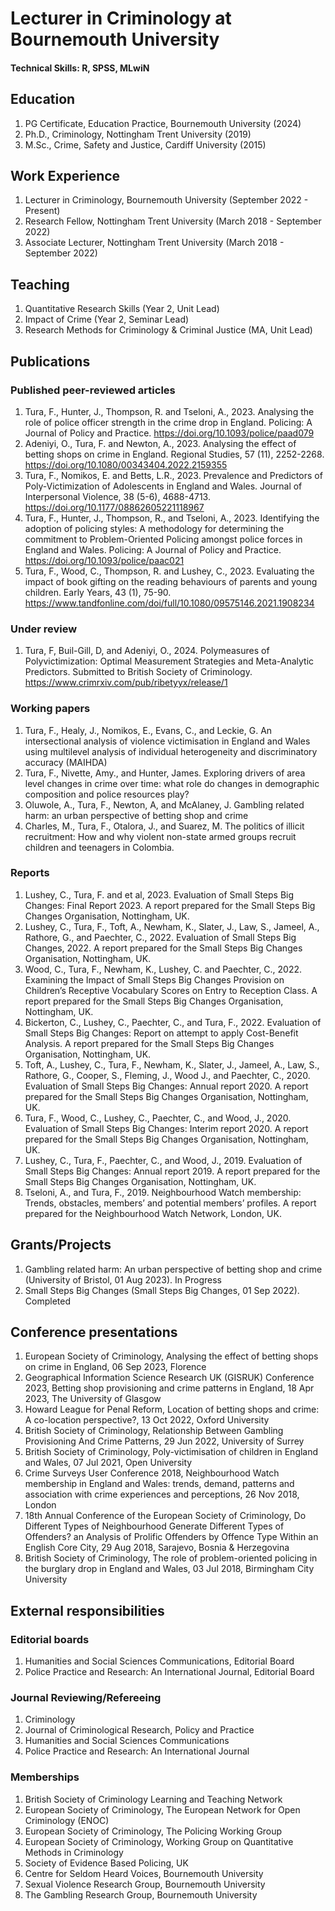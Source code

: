 # Lecturer in Criminology at Bournemouth University

#### Technical Skills: R, SPSS, MLwiN

## Education
1. PG Certificate, Education Practice, Bournemouth University (2024)
2. Ph.D., Criminology, Nottingham Trent University (2019)
3. M.Sc., Crime, Safety and Justice, Cardiff University (2015)	 			        		

## Work Experience
1. Lecturer in Criminology, Bournemouth University (September 2022 - Present)
2. Research Fellow, Nottingham Trent University (March 2018 - September 2022)
3. Associate Lecturer, Nottingham Trent University (March 2018 - September 2022)

## Teaching
1. Quantitative Research Skills (Year 2, Unit Lead)
2. Impact of Crime (Year 2, Seminar Lead)
3. Research Methods for Criminology & Criminal Justice (MA, Unit Lead)
  
## Publications
### Published peer-reviewed articles
1. Tura, F., Hunter, J., Thompson, R. and Tseloni, A., 2023. Analysing the role of police officer strength in the crime drop in England. Policing: A Journal of Policy and Practice. https://doi.org/10.1093/police/paad079
2. Adeniyi, O., Tura, F. and Newton, A., 2023. Analysing the effect of betting shops on crime in England. Regional Studies, 57 (11), 2252-2268. https://doi.org/10.1080/00343404.2022.2159355
3. Tura, F., Nomikos, E. and Betts, L.R., 2023. Prevalence and Predictors of Poly-Victimization of Adolescents in England and Wales. Journal of Interpersonal Violence, 38 (5-6), 4688-4713. https://doi.org/10.1177/08862605221118967
4. Tura, F., Hunter, J., Thompson, R., and Tseloni, A., 2023. Identifying the adoption of policing styles: A methodology for determining the commitment to Problem-Oriented Policing amongst police forces in England and Wales. Policing: A Journal of Policy and Practice. https://doi.org/10.1093/police/paac021
5. Tura, F., Wood, C., Thompson, R. and Lushey, C., 2023. Evaluating the impact of book gifting on the reading behaviours of parents and young children. Early Years, 43 (1), 75-90. https://www.tandfonline.com/doi/full/10.1080/09575146.2021.1908234
   
### Under review
1. Tura, F, Buil-Gill, D, and Adeniyi, O., 2024. Polymeasures of Polyvictimization: Optimal Measurement Strategies and Meta-Analytic Predictors. Submitted to British Society of Criminology. https://www.crimrxiv.com/pub/ribetyyx/release/1
   
### Working papers
1. Tura, F., Healy, J., Nomikos, E., Evans, C., and Leckie, G. An intersectional analysis of violence victimisation in England and Wales using multilevel analysis of individual heterogeneity and discriminatory accuracy (MAIHDA)
2. Tura, F., Nivette, Amy., and Hunter, James. Exploring drivers of area level changes in crime over time: what role do changes in demographic composition and police resources play?
3. Oluwole, A., Tura, F., Newton, A, and McAlaney, J. Gambling related harm: an urban perspective of betting shop and crime
4. Charles, M., Tura, F., Otalora, J., and Suarez, M. The politics of illicit recruitment: How and why violent non-state armed groups recruit children and teenagers in Colombia.
   
### Reports
1. Lushey, C., Tura, F. and et al, 2023. Evaluation of Small Steps Big Changes: Final Report 2023. A report prepared for the Small Steps Big Changes Organisation, Nottingham, UK.
2. Lushey, C., Tura, F., Toft, A., Newham, K., Slater, J., Law, S., Jameel, A., Rathore, G., and Paechter, C., 2022. Evaluation of Small Steps Big Changes, 2022. A report prepared for the Small Steps Big Changes Organisation, Nottingham, UK.
3. Wood, C., Tura, F., Newham, K., Lushey, C. and Paechter, C., 2022. Examining the Impact of Small Steps Big Changes Provision on Children’s Receptive Vocabulary Scores on Entry to Reception Class. A report prepared for the Small Steps Big Changes Organisation, Nottingham, UK.
4. Bickerton, C., Lushey, C., Paechter, C., and Tura, F., 2022. Evaluation of Small Steps Big Changes: Report on attempt to apply Cost-Benefit Analysis. A report prepared for the Small Steps Big Changes Organisation, Nottingham, UK.
5. Toft, A., Lushey, C., Tura, F., Newham, K., Slater, J., Jameel, A., Law, S., Rathore, G., Cooper, S., Fleming, J., Wood J., and Paechter, C., 2020. Evaluation of Small Steps Big Changes: Annual report 2020. A report prepared for the Small Steps Big Changes Organisation, Nottingham, UK.
6. Tura, F., Wood, C., Lushey, C., Paechter, C., and Wood, J., 2020. Evaluation of Small Steps Big Changes: Interim report 2020. A report prepared for the Small Steps Big Changes Organisation, Nottingham, UK.
7. Lushey, C., Tura, F., Paechter, C., and Wood, J., 2019. Evaluation of Small Steps Big Changes: Annual report 2019. A report prepared for the Small Steps Big Changes Organisation, Nottingham, UK.
8. Tseloni, A., and Tura, F., 2019. Neighbourhood Watch membership: Trends, obstacles, members’ and potential members’ profiles. A report prepared for the Neighbourhood Watch Network, London, UK.
   
## Grants/Projects
1. Gambling related harm: An urban perspective of betting shop and crime (University of Bristol, 01 Aug 2023). In Progress
2. Small Steps Big Changes (Small Steps Big Changes, 01 Sep 2022). Completed

## Conference presentations
1. European Society of Criminology, Analysing the effect of betting shops on crime in England, 06 Sep 2023, Florence
2. Geographical Information Science Research UK (GISRUK) Conference 2023, Betting shop provisioning and crime patterns in England, 18 Apr 2023, The University of Glasgow
3. Howard League for Penal Reform, Location of betting shops and crime: A co-location perspective?, 13 Oct 2022, Oxford University
4. British Society of Criminology, Relationship Between Gambling Provisioning And Crime Patterns, 29 Jun 2022, University of Surrey
5. British Society of Criminology, Poly-victimisation of children in England and Wales, 07 Jul 2021, Open University
6. Crime Surveys User Conference 2018, Neighbourhood Watch membership in England and Wales: trends, demand, patterns and association with crime experiences and perceptions, 26 Nov 2018, London
7. 18th Annual Conference of the European Society of Criminology, Do Different Types of Neighbourhood Generate Different Types of Offenders? an Analysis of Prolific Offenders by Offence Type Within an English Core City, 29 Aug 2018, Sarajevo, Bosnia & Herzegovina
8. British Society of Criminology, The role of problem-oriented policing in the burglary drop in England and Wales, 03 Jul 2018, Birmingham City University

## External responsibilities
### Editorial boards
1. Humanities and Social Sciences Communications, Editorial Board
2. Police Practice and Research: An International Journal, Editorial Board

### Journal Reviewing/Refereeing
1. Criminology
2. Journal of Criminological Research, Policy and Practice
3. Humanities and Social Sciences Communications
4. Police Practice and Research: An International Journal

### Memberships
1. British Society of Criminology Learning and Teaching Network
2. European Society of Criminology, The European Network for Open Criminology (ENOC)
3. European Society of Criminology, The Policing Working Group
4. European Society of Criminology, Working Group on Quantitative Methods in Criminology
5. Society of Evidence Based Policing, UK
6. Centre for Seldom Heard Voices, Bournemouth University
7. Sexual Violence Research Group, Bournemouth University
8. The Gambling Research Group, Bournemouth University

